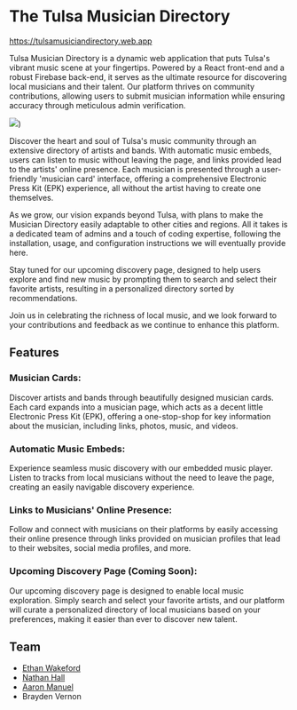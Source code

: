 # The Tulsa Musician Directory
https://tulsamusiciandirectory.web.app

Tulsa Musician Directory is a dynamic web application that puts Tulsa's vibrant music scene at your fingertips. Powered by a React front-end and a robust Firebase back-end, it serves as the ultimate resource for discovering local musicians and their talent. Our platform thrives on community contributions, allowing users to submit musician information while ensuring accuracy through meticulous admin verification.

![](https://github.com/nathanhall762/TulsaMusicianDirectory/blob/main/DesktopDemoTulsaMusicianDirectory.gif))

Discover the heart and soul of Tulsa's music community through an extensive directory of artists and bands. With automatic music embeds, users can listen to music without leaving the page, and links provided lead to the artists' online presence. Each musician is presented through a user-friendly 'musician card' interface, offering a comprehensive Electronic Press Kit (EPK) experience, all without the artist having to create one themselves.

As we grow, our vision expands beyond Tulsa, with plans to make the Musician Directory easily adaptable to other cities and regions. All it takes is a dedicated team of admins and a touch of coding expertise, following the installation, usage, and configuration instructions we will eventually provide here.

Stay tuned for our upcoming discovery page, designed to help users explore and find new music by prompting them to search and select their favorite artists, resulting in a personalized directory sorted by recommendations.

Join us in celebrating the richness of local music, and we look forward to your contributions and feedback as we continue to enhance this platform.

## Features
### Musician Cards:

Discover artists and bands through beautifully designed musician cards. Each card expands into a musician page, which acts as a decent little Electronic Press Kit (EPK), offering a one-stop-shop for key information about the musician, including links, photos, music, and videos.

### Automatic Music Embeds:

Experience seamless music discovery with our embedded music player. Listen to tracks from local musicians without the need to leave the page, creating an easily navigable discovery experience.

### Links to Musicians' Online Presence:

Follow and connect with musicians on their platforms by easily accessing their online presence through links provided on musician profiles that lead to their websites, social media profiles, and more.

### Upcoming Discovery Page (Coming Soon):

Our upcoming discovery page is designed to enable local music exploration. Simply search and select your favorite artists, and our platform will curate a personalized directory of local musicians based on your preferences, making it easier than ever to discover new talent.

## Team
- [Ethan Wakeford](https://github.com/EthanWakeford)
- [Nathan Hall](https://github.com/nathanhall762/)
- [Aaron Manuel](https://github.com/AaronManuel15)
- Brayden Vernon

